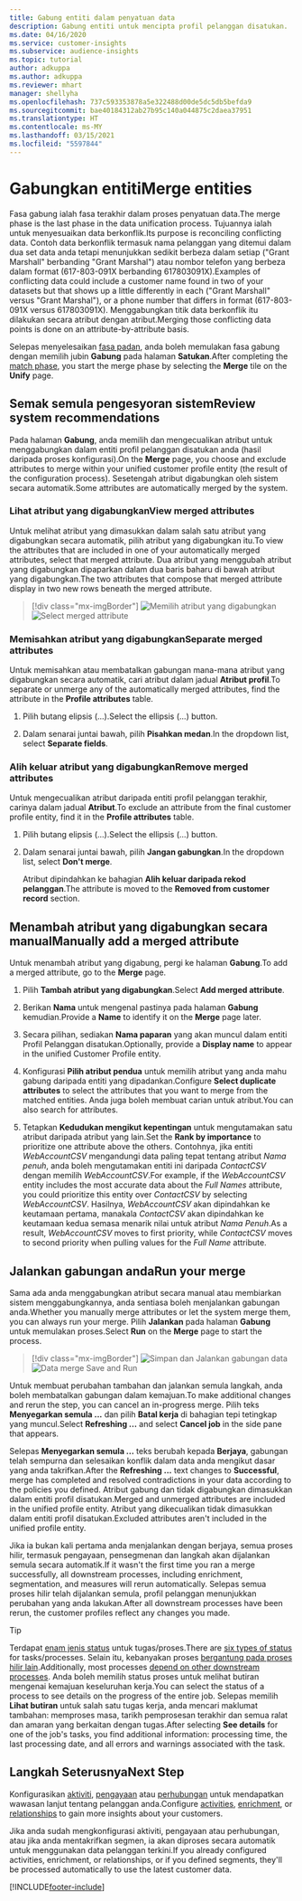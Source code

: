 ```yaml
---
title: Gabung entiti dalam penyatuan data
description: Gabung entiti untuk mencipta profil pelanggan disatukan.
ms.date: 04/16/2020
ms.service: customer-insights
ms.subservice: audience-insights
ms.topic: tutorial
author: adkuppa
ms.author: adkuppa
ms.reviewer: mhart
manager: shellyha
ms.openlocfilehash: 737c593353878a5e322488d00de5dc5db5befda9
ms.sourcegitcommit: bae40184312ab27b95c140a044875c2daea37951
ms.translationtype: HT
ms.contentlocale: ms-MY
ms.lasthandoff: 03/15/2021
ms.locfileid: "5597844"
---
```

# <a name="merge-entities"></a><span data-ttu-id="f6882-103">Gabungkan entiti</span><span class="sxs-lookup"><span data-stu-id="f6882-103">Merge entities</span></span>

<span data-ttu-id="f6882-104">Fasa gabung ialah fasa terakhir dalam proses penyatuan data.</span><span class="sxs-lookup"><span data-stu-id="f6882-104">The merge phase is the last phase in the data unification process.</span></span> <span data-ttu-id="f6882-105">Tujuannya ialah untuk menyesuaikan data berkonflik.</span><span class="sxs-lookup"><span data-stu-id="f6882-105">Its purpose is reconciling conflicting data.</span></span> <span data-ttu-id="f6882-106">Contoh data berkonflik termasuk nama pelanggan yang ditemui dalam dua set data anda tetapi menunjukkan sedikit berbeza dalam setiap ("Grant Marshall" berbanding "Grant Marshal") atau nombor telefon yang berbeza dalam format (617-803-091X berbanding 617803091X).</span><span class="sxs-lookup"><span data-stu-id="f6882-106">Examples of conflicting data could include a customer name found in two of your datasets but that shows up a little differently in each ("Grant Marshall" versus "Grant Marshal"), or a phone number that differs in format (617-803-091X versus 617803091X).</span></span> <span data-ttu-id="f6882-107">Menggabungkan titik data berkonflik itu dilakukan secara atribut dengan atribut.</span><span class="sxs-lookup"><span data-stu-id="f6882-107">Merging those conflicting data points is done on an attribute-by-attribute basis.</span></span>

<span data-ttu-id="f6882-108">Selepas menyelesaikan [fasa padan](match-entities.md), anda boleh memulakan fasa gabung dengan memilih jubin **Gabung** pada halaman **Satukan**.</span><span class="sxs-lookup"><span data-stu-id="f6882-108">After completing the [match phase](match-entities.md), you start the merge phase by selecting the **Merge** tile on the **Unify** page.</span></span>

## <a name="review-system-recommendations"></a><span data-ttu-id="f6882-109">Semak semula pengesyoran sistem</span><span class="sxs-lookup"><span data-stu-id="f6882-109">Review system recommendations</span></span>

<span data-ttu-id="f6882-110">Pada halaman **Gabung**, anda memilih dan mengecualikan atribut untuk menggabungkan dalam entiti profil pelanggan disatukan anda (hasil daripada proses konfigurasi).</span><span class="sxs-lookup"><span data-stu-id="f6882-110">On the **Merge** page, you choose and exclude attributes to merge within your unified customer profile entity (the result of the configuration process).</span></span> <span data-ttu-id="f6882-111">Sesetengah atribut digabungkan oleh sistem secara automatik.</span><span class="sxs-lookup"><span data-stu-id="f6882-111">Some attributes are automatically merged by the system.</span></span>

### <a name="view-merged-attributes"></a><span data-ttu-id="f6882-112">Lihat atribut yang digabungkan</span><span class="sxs-lookup"><span data-stu-id="f6882-112">View merged attributes</span></span>

<span data-ttu-id="f6882-113">Untuk melihat atribut yang dimasukkan dalam salah satu atribut yang digabungkan secara automatik, pilih atribut yang digabungkan itu.</span><span class="sxs-lookup"><span data-stu-id="f6882-113">To view the attributes that are included in one of your automatically merged attributes, select that merged attribute.</span></span> <span data-ttu-id="f6882-114">Dua atribut yang menggubah atribut yang digabungkan dipaparkan dalam dua baris baharu di bawah atribut yang digabungkan.</span><span class="sxs-lookup"><span data-stu-id="f6882-114">The two attributes that compose that merged attribute display in two new rows beneath the merged attribute.</span></span>

> [!div class="mx-imgBorder"]
> <span data-ttu-id="f6882-115">![Memilih atribut yang digabungkan](media/configure-data-merge-profile-attributes.png "Pilih atribut yang digabungkan")</span><span class="sxs-lookup"><span data-stu-id="f6882-115">![Select merged attribute](media/configure-data-merge-profile-attributes.png "Select merged attribute")</span></span>

### <a name="separate-merged-attributes"></a><span data-ttu-id="f6882-116">Memisahkan atribut yang digabungkan</span><span class="sxs-lookup"><span data-stu-id="f6882-116">Separate merged attributes</span></span>

<span data-ttu-id="f6882-117">Untuk memisahkan atau membatalkan gabungan mana-mana atribut yang digabungkan secara automatik, cari atribut dalam jadual **Atribut profil**.</span><span class="sxs-lookup"><span data-stu-id="f6882-117">To separate or unmerge any of the automatically merged attributes, find the attribute in the **Profile attributes** table.</span></span>

1. <span data-ttu-id="f6882-118">Pilih butang elipsis (...).</span><span class="sxs-lookup"><span data-stu-id="f6882-118">Select the ellipsis (...) button.</span></span>
  
2. <span data-ttu-id="f6882-119">Dalam senarai juntai bawah, pilih **Pisahkan medan**.</span><span class="sxs-lookup"><span data-stu-id="f6882-119">In the dropdown list, select **Separate fields**.</span></span>

### <a name="remove-merged-attributes"></a><span data-ttu-id="f6882-120">Alih keluar atribut yang digabungkan</span><span class="sxs-lookup"><span data-stu-id="f6882-120">Remove merged attributes</span></span>

<span data-ttu-id="f6882-121">Untuk mengecualikan atribut daripada entiti profil pelanggan terakhir, carinya dalam jadual **Atribut**.</span><span class="sxs-lookup"><span data-stu-id="f6882-121">To exclude an attribute from the final customer profile entity, find it in the **Profile attributes** table.</span></span>

1. <span data-ttu-id="f6882-122">Pilih butang elipsis (...).</span><span class="sxs-lookup"><span data-stu-id="f6882-122">Select the ellipsis (...) button.</span></span>
  
2. <span data-ttu-id="f6882-123">Dalam senarai juntai bawah, pilih **Jangan gabungkan**.</span><span class="sxs-lookup"><span data-stu-id="f6882-123">In the dropdown list, select **Don't merge**.</span></span>

   <span data-ttu-id="f6882-124">Atribut dipindahkan ke bahagian **Alih keluar daripada rekod pelanggan**.</span><span class="sxs-lookup"><span data-stu-id="f6882-124">The attribute is moved to the **Removed from customer record** section.</span></span>

## <a name="manually-add-a-merged-attribute"></a><span data-ttu-id="f6882-125">Menambah atribut yang digabungkan secara manual</span><span class="sxs-lookup"><span data-stu-id="f6882-125">Manually add a merged attribute</span></span>

<span data-ttu-id="f6882-126">Untuk menambah atribut yang digabung, pergi ke halaman **Gabung**.</span><span class="sxs-lookup"><span data-stu-id="f6882-126">To add a merged attribute, go to the **Merge** page.</span></span>

1. <span data-ttu-id="f6882-127">Pilih **Tambah atribut yang digabungkan**.</span><span class="sxs-lookup"><span data-stu-id="f6882-127">Select **Add merged attribute**.</span></span>

2. <span data-ttu-id="f6882-128">Berikan **Nama** untuk mengenal pastinya pada halaman **Gabung** kemudian.</span><span class="sxs-lookup"><span data-stu-id="f6882-128">Provide a **Name** to identify it on the **Merge** page later.</span></span>

3. <span data-ttu-id="f6882-129">Secara pilihan, sediakan **Nama paparan** yang akan muncul dalam entiti Profil Pelanggan disatukan.</span><span class="sxs-lookup"><span data-stu-id="f6882-129">Optionally, provide a **Display name** to appear in the unified Customer Profile entity.</span></span>

4. <span data-ttu-id="f6882-130">Konfigurasi **Pilih atribut pendua** untuk memilih atribut yang anda mahu gabung daripada entiti yang dipadankan.</span><span class="sxs-lookup"><span data-stu-id="f6882-130">Configure **Select duplicate attributes** to select the attributes that you want to merge from the matched entities.</span></span> <span data-ttu-id="f6882-131">Anda juga boleh membuat carian untuk atribut.</span><span class="sxs-lookup"><span data-stu-id="f6882-131">You can also search for attributes.</span></span>

5. <span data-ttu-id="f6882-132">Tetapkan **Kedudukan mengikut kepentingan** untuk mengutamakan satu atribut daripada atribut yang lain.</span><span class="sxs-lookup"><span data-stu-id="f6882-132">Set the **Rank by importance** to prioritize one attribute above the others.</span></span> <span data-ttu-id="f6882-133">Contohnya, jika entiti *WebAccountCSV* mengandungi data paling tepat tentang atribut *Nama penuh*, anda boleh mengutamakan entiti ini daripada *ContactCSV* dengan memilih *WebAccountCSV*.</span><span class="sxs-lookup"><span data-stu-id="f6882-133">For example, if the *WebAccountCSV* entity includes the most accurate data about the *Full Names* attribute, you could prioritize this entity over *ContactCSV* by selecting *WebAccountCSV*.</span></span> <span data-ttu-id="f6882-134">Hasilnya, *WebAccountCSV* akan dipindahkan ke keutamaan pertama, manakala *ContactCSV* akan dipindahkan ke keutamaan kedua semasa menarik nilai untuk atribut *Nama Penuh*.</span><span class="sxs-lookup"><span data-stu-id="f6882-134">As a result, *WebAccountCSV* moves to first priority, while *ContactCSV* moves to second priority when pulling values for the *Full Name* attribute.</span></span>

## <a name="run-your-merge"></a><span data-ttu-id="f6882-135">Jalankan gabungan anda</span><span class="sxs-lookup"><span data-stu-id="f6882-135">Run your merge</span></span>

<span data-ttu-id="f6882-136">Sama ada anda menggabungkan atribut secara manual atau membiarkan sistem menggabungkannya, anda sentiasa boleh menjalankan gabungan anda.</span><span class="sxs-lookup"><span data-stu-id="f6882-136">Whether you manually merge attributes or let the system merge them, you can always run your merge.</span></span> <span data-ttu-id="f6882-137">Pilih **Jalankan** pada halaman **Gabung** untuk memulakan proses.</span><span class="sxs-lookup"><span data-stu-id="f6882-137">Select **Run** on the **Merge** page to start the process.</span></span>

> [!div class="mx-imgBorder"]
> <span data-ttu-id="f6882-138">![Simpan dan Jalankan gabungan data](media/configure-data-merge-save-run.png "Simpan dan Jalankan Gabungan Data")</span><span class="sxs-lookup"><span data-stu-id="f6882-138">![Data merge Save and Run](media/configure-data-merge-save-run.png "Data merge Save and Run")</span></span>

<span data-ttu-id="f6882-139">Untuk membuat perubahan tambahan dan jalankan semula langkah, anda boleh membatalkan gabungan dalam kemajuan.</span><span class="sxs-lookup"><span data-stu-id="f6882-139">To make additional changes and rerun the step, you can cancel an in-progress merge.</span></span> <span data-ttu-id="f6882-140">Pilih teks **Menyegarkan semula ...** dan pilih **Batal kerja** di bahagian tepi tetingkap yang muncul.</span><span class="sxs-lookup"><span data-stu-id="f6882-140">Select **Refreshing ...** and select **Cancel job**  in the side pane that appears.</span></span>

<span data-ttu-id="f6882-141">Selepas **Menyegarkan semula ...** teks berubah kepada **Berjaya**, gabungan telah sempurna dan selesaikan konflik dalam data anda mengikut dasar yang anda takrifkan.</span><span class="sxs-lookup"><span data-stu-id="f6882-141">After the **Refreshing ...** text changes to **Successful**, merge has completed and resolved contradictions in your data according to the policies you defined.</span></span> <span data-ttu-id="f6882-142">Atribut gabung dan tidak digabungkan dimasukkan dalam entiti profil disatukan.</span><span class="sxs-lookup"><span data-stu-id="f6882-142">Merged and unmerged attributes are included in the unified profile entity.</span></span> <span data-ttu-id="f6882-143">Atribut yang dikecualikan tidak dimasukkan dalam entiti profil disatukan.</span><span class="sxs-lookup"><span data-stu-id="f6882-143">Excluded attributes aren't included in the unified profile entity.</span></span>

<span data-ttu-id="f6882-144">Jika ia bukan kali pertama anda menjalankan dengan berjaya, semua proses hilir, termasuk pengayaan, pensegmenan dan langkah akan dijalankan semula secara automatik.</span><span class="sxs-lookup"><span data-stu-id="f6882-144">If it wasn't the first time you ran a merge successfully, all downstream processes, including enrichment, segmentation, and measures will rerun automatically.</span></span> <span data-ttu-id="f6882-145">Selepas semua proses hilir telah dijalankan semula, profil pelanggan menunjukkan perubahan yang anda lakukan.</span><span class="sxs-lookup"><span data-stu-id="f6882-145">After all downstream processes have been rerun, the customer profiles reflect any changes you made.</span></span>

> [!TIP]
> <span data-ttu-id="f6882-146">Terdapat [enam jenis status](system.md#status-types) untuk tugas/proses.</span><span class="sxs-lookup"><span data-stu-id="f6882-146">There are [six types of status](system.md#status-types) for tasks/processes.</span></span> <span data-ttu-id="f6882-147">Selain itu, kebanyakan proses [bergantung pada proses hilir lain](system.md#refresh-policies).</span><span class="sxs-lookup"><span data-stu-id="f6882-147">Additionally, most processes [depend on other downstream processes](system.md#refresh-policies).</span></span> <span data-ttu-id="f6882-148">Anda boleh memilih status proses untuk melihat butiran mengenai kemajuan keseluruhan kerja.</span><span class="sxs-lookup"><span data-stu-id="f6882-148">You can select the status of a process to see details on the progress of the entire job.</span></span> <span data-ttu-id="f6882-149">Selepas memilih **Lihat butiran** untuk salah satu tugas kerja, anda mencari maklumat tambahan: memproses masa, tarikh pemprosesan terakhir dan semua ralat dan amaran yang berkaitan dengan tugas.</span><span class="sxs-lookup"><span data-stu-id="f6882-149">After selecting **See details** for one of the job's tasks, you find additional information: processing time, the last processing date, and all errors and warnings associated with the task.</span></span>

## <a name="next-step"></a><span data-ttu-id="f6882-150">Langkah Seterusnya</span><span class="sxs-lookup"><span data-stu-id="f6882-150">Next Step</span></span>

<span data-ttu-id="f6882-151">Konfigurasikan [aktiviti](activities.md), [pengayaan](enrichment-microsoft-graph.md) atau [perhubungan](relationships.md) untuk mendapatkan wawasan lanjut tentang pelanggan anda.</span><span class="sxs-lookup"><span data-stu-id="f6882-151">Configure [activities](activities.md), [enrichment](enrichment-microsoft-graph.md), or [relationships](relationships.md) to gain more insights about your customers.</span></span>

<span data-ttu-id="f6882-152">Jika anda sudah mengkonfigurasi aktiviti, pengayaan atau perhubungan, atau jika anda mentakrifkan segmen, ia akan diproses secara automatik untuk menggunakan data pelanggan terkini.</span><span class="sxs-lookup"><span data-stu-id="f6882-152">If you already configured activities, enrichment, or relationships, or if you defined segments, they'll be processed automatically to use the latest customer data.</span></span>




[!INCLUDE[footer-include](../includes/footer-banner.md)]